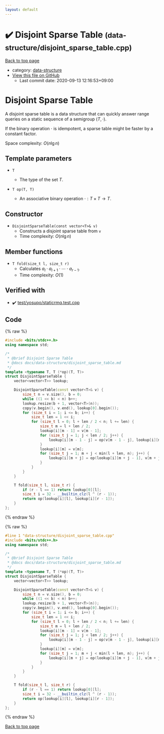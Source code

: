 ```yaml
---
layout: default
---
```


<!-- mathjax config similar to math.stackexchange -->
<script type="text/javascript" async
  src="https://cdnjs.cloudflare.com/ajax/libs/mathjax/2.7.5/MathJax.js?config=TeX-MML-AM_CHTML">
</script>
<script type="text/x-mathjax-config">
  MathJax.Hub.Config({
    TeX: { equationNumbers: { autoNumber: "AMS" }},
    tex2jax: {
      inlineMath: [ ['$','$'] ],
      processEscapes: true
    },
    "HTML-CSS": { matchFontHeight: false },
    displayAlign: "left",
    displayIndent: "2em"
  });
</script>

<script type="text/javascript" src="https://cdnjs.cloudflare.com/ajax/libs/jquery/3.4.1/jquery.min.js"></script>
<script src="https://cdn.jsdelivr.net/npm/jquery-balloon-js@1.1.2/jquery.balloon.min.js" integrity="sha256-ZEYs9VrgAeNuPvs15E39OsyOJaIkXEEt10fzxJ20+2I=" crossorigin="anonymous"></script>
<script type="text/javascript" src="../../assets/js/copy-button.js"></script>
<link rel="stylesheet" href="../../assets/css/copy-button.css" />


# :heavy_check_mark: Disjoint Sparse Table <small>(data-structure/disjoint_sparse_table.cpp)</small>

<a href="../../index.html">Back to top page</a>

* category: <a href="../../index.html#36397fe12f935090ad150c6ce0c258d4">data-structure</a>
* <a href="{{ site.github.repository_url }}/blob/master/data-structure/disjoint_sparse_table.cpp">View this file on GitHub</a>
    - Last commit date: 2020-09-13 12:16:53+09:00




# Disjoint Sparse Table

A disjoint sparse table is a data structure that can quickly answer range queries on a static sequence of a semigroup $(T, \cdot)$.

If the binary operation $\cdot$ is idempotent, a sparse table might be faster by a constant factor.

Space complexity: $O(n \lg n)$

## Template parameters

- `T`
    - The type of the set $T$.

- `T op(T, T)`
    - An associative binary operation $\cdot: T \times T \rightarrow T$.

## Constructor

- `DisjointSparseTable(const vector<T>& v)`
    - Constructs a disjoint sparse table from `v`
    - Time complexity: $O(n \lg n)$

## Member functions

- `T fold(size_t l, size_t r)`
    - Calculates $a_l \cdot a_{l+1} \cdot \cdots \cdot a_{r-1}$.
    - Time complexity: $O(1)$

## Verified with

* :heavy_check_mark: <a href="../../verify/test/yosupo/staticrmq.test.cpp.html">test/yosupo/staticrmq.test.cpp</a>


## Code

<a id="unbundled"></a>
{% raw %}
```cpp
#include <bits/stdc++.h>
using namespace std;

/*
 * @brief Disjoint Sparse Table
 * @docs docs/data-structure/disjoint_sparse_table.md
 */
template <typename T, T (*op)(T, T)>
struct DisjointSparseTable {
    vector<vector<T>> lookup;

    DisjointSparseTable(const vector<T>& v) {
        size_t n = v.size(), b = 0;
        while ((1 << b) < n) b++;
        lookup.resize(b + 1, vector<T>(n));
        copy(v.begin(), v.end(), lookup[0].begin());
        for (size_t i = 1; i <= b; i++) {
            size_t len = 1 << i;
            for (size_t l = 0; l + len / 2 < n; l += len) {
                size_t m = l + len / 2;
                lookup[i][m - 1] = v[m - 1];
                for (size_t j = 1; j < len / 2; j++) {
                    lookup[i][m - 1 - j] = op(v[m - 1 - j], lookup[i][m - j]);
                }
                lookup[i][m] = v[m];
                for (size_t j = 1; m + j < min(l + len, n); j++) {
                    lookup[i][m + j] = op(lookup[i][m + j - 1], v[m + j]);
                }
            }
        }
    }

    T fold(size_t l, size_t r) {
        if (r - l == 1) return lookup[0][l];
        size_t i = 32 - __builtin_clz(l ^ (r - 1));
        return op(lookup[i][l], lookup[i][r - 1]);
    }
};
```
{% endraw %}

<a id="bundled"></a>
{% raw %}
```cpp
#line 1 "data-structure/disjoint_sparse_table.cpp"
#include <bits/stdc++.h>
using namespace std;

/*
 * @brief Disjoint Sparse Table
 * @docs docs/data-structure/disjoint_sparse_table.md
 */
template <typename T, T (*op)(T, T)>
struct DisjointSparseTable {
    vector<vector<T>> lookup;

    DisjointSparseTable(const vector<T>& v) {
        size_t n = v.size(), b = 0;
        while ((1 << b) < n) b++;
        lookup.resize(b + 1, vector<T>(n));
        copy(v.begin(), v.end(), lookup[0].begin());
        for (size_t i = 1; i <= b; i++) {
            size_t len = 1 << i;
            for (size_t l = 0; l + len / 2 < n; l += len) {
                size_t m = l + len / 2;
                lookup[i][m - 1] = v[m - 1];
                for (size_t j = 1; j < len / 2; j++) {
                    lookup[i][m - 1 - j] = op(v[m - 1 - j], lookup[i][m - j]);
                }
                lookup[i][m] = v[m];
                for (size_t j = 1; m + j < min(l + len, n); j++) {
                    lookup[i][m + j] = op(lookup[i][m + j - 1], v[m + j]);
                }
            }
        }
    }

    T fold(size_t l, size_t r) {
        if (r - l == 1) return lookup[0][l];
        size_t i = 32 - __builtin_clz(l ^ (r - 1));
        return op(lookup[i][l], lookup[i][r - 1]);
    }
};

```
{% endraw %}

<a href="../../index.html">Back to top page</a>

